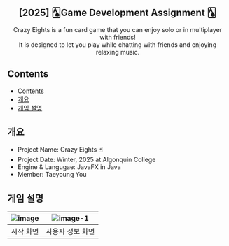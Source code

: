 <div align="center">
<h2>[2025] 🂡Game Development Assignment 🂡</h2>
Crazy Eights is a fun card game that you can enjoy solo or in multiplayer with friends! <br>
It is designed to let you play while chatting with friends and enjoying relaxing music.
</div>

## Contents
- [Contents](#contents)
- [개요](#개요)
- [게임 설명](#게임-설명)


## 개요
- Project Name: Crazy Eights 🃏
- Project Date: Winter, 2025 at Algonquin College
- Engine & Langugae: JavaFX in Java
- Member: Taeyoung You

## 게임 설명
|![image](https://github.com/user-attachments/assets/1eb492d5-031e-44f5-9512-f0c559626274)|![image-1](https://github.com/user-attachments/assets/8744d55d-68e6-40d8-8c8b-6fab4cee00b1)|
|:---:|:---:|
|시작 화면|사용자 정보 화면|
